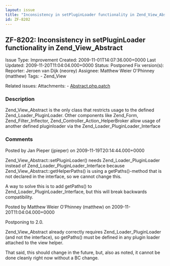 ```yaml
---
layout: issue
title: "Inconsistency in setPluginLoader functionality in Zend_View_Abstract"
id: ZF-8202
---
```


ZF-8202: Inconsistency in setPluginLoader functionality in Zend\_View\_Abstract
-------------------------------------------------------------------------------

 Issue Type: Improvement Created: 2009-11-01T14:07:36.000+0000 Last Updated: 2009-11-20T11:04:04.000+0000 Status: Postponed Fix version(s): 
 Reporter:  Jeroen van Dijk (neorey)  Assignee:  Matthew Weier O'Phinney (matthew)  Tags: - Zend\_View
 
 Related issues: 
 Attachments: - [Abstract.php.patch](/issues/secure/attachment/12344/Abstract.php.patch)
 
### Description

Zend\_View\_Abstract is the only class that restricts usage to the defined Zend\_Loader\_PluginLoader. Other components like Zend\_Form, Zend\_Filter\_Inflector, Zend\_Controller\_Action\_HelperBroker allow usage of another defined pluginloader via the Zend\_Loader\_PluginLoader\_Interface

 

 

### Comments

Posted by Jan Pieper (jpieper) on 2009-11-19T20:14:44.000+0000

Zend\_View\_Abstract::setPluginLoader() needs Zend\_Loader\_PluginLoader instead of Zend\_Loader\_PluginLoader\_Interface because Zend\_View\_Abstract::getHelperPaths() is using a getPaths()-method that is not declared in the interface, so we cannot change this.

A way to solve this is to add getPaths() to Zend\_Loader\_PluginLoader\_Interface, but this will break backwards compatibility.

 

 

Posted by Matthew Weier O'Phinney (matthew) on 2009-11-20T11:04:04.000+0000

Postponing to 2.0.

Zend\_View\_Abstract already correctly requires Zend\_Loader\_PluginLoader (and not the interface), so getPaths() must be defined in any plugin loader attached to the view helper.

That said, this should change in the future, but, also as noted, it cannot be done cleanly right now without a BC change.

 

 